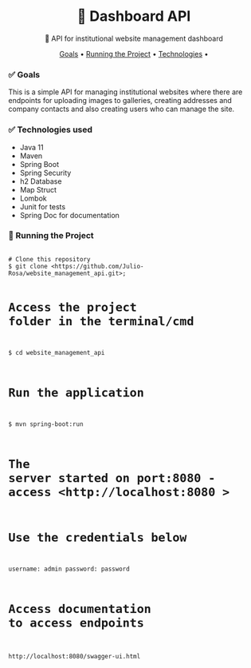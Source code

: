 <h1 align="center">
    <a>🔗 Dashboard API</a>
</h1>
<p align="center">🚀 API for institutional website management dashboard</p>
<p align="center">
 <a href="#goals">Goals</a> •
 <a href="#rodando">Running the Project</a> • 
 <a href="#tec">Technologies</a> • 
</p>
<h3 id="goals">✅ Goals</h3>
<p>
This is a simple API for managing institutional websites
where there are endpoints for uploading images to galleries, creating addresses and company contacts and also creating users who can manage the site.   
</p>
<h3 id="tec">✅ Technologies used</h3>
<ul>
<li>Java 11</li>
<li>Maven</li>
<li>Spring Boot</li>
<li>Spring Security</li>
<li>h2 Database</li>
<li>Map Struct</li>
<li>Lombok</li>
<li>Junit for tests</li>
<li>Spring Doc for documentation</li>
</ul>

<h3 id="rodando">🎲 Running the Project</h3>
<pre class=" language-bash">
<code class=" language-bash">
# Clone this repository
$ git clone &lt;https://github.com/Julio-Rosa/website_management_api.git&gt;;

# Access the project folder in the terminal/cmd
$ cd website_management_api


# Run the application
$ mvn spring-boot:run

# The server started on port:8080 - access &lt;http://localhost:8080 &gt;

# Use the credentials below
username: admin
password: password

# Access documentation to access endpoints
http://localhost:8080/swagger-ui.html
</code>
</pre>




